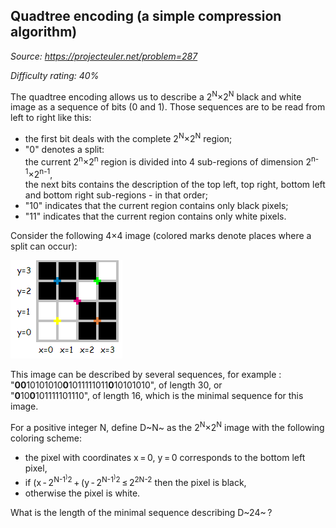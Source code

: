 Quadtree encoding (a simple compression algorithm)
--------------------------------------------------

*Source: https://projecteuler.net/problem=287*


*Difficulty rating: 40%*

The quadtree encoding allows us to describe a 2<sup>N</sup>×2<sup>N</sup> black and white
image as a sequence of bits (0 and 1). Those sequences are to be read
from left to right like this:

-   the first bit deals with the complete 2<sup>N</sup>×2<sup>N</sup> region;
-   "0" denotes a split:\
    the current 2<sup>n</sup>×2<sup>n</sup> region is divided into 4 sub-regions of
    dimension 2<sup>n-1</sup>×2<sup>n-1</sup>,\
     the next bits contains the description of the top left, top right,
    bottom left and bottom right sub-regions - in that order;
-   "10" indicates that the current region contains only black pixels;
-   "11" indicates that the current region contains only white pixels.

Consider the following 4×4 image (colored marks denote places where a
split can occur):

![p287\_quadtree.gif](img/p287_quadtree.gif)

This image can be described by several sequences, for example :
"**00**10101010**0**1011111011**0**10101010", of length 30, or\
 "**0**10**0**101111101110", of length 16, which is the minimal sequence
for this image.

For a positive integer N, define D~N~ as the 2<sup>N</sup>×2<sup>N</sup> image with the
following coloring scheme:

-   the pixel with coordinates x = 0, y = 0 corresponds to the bottom
    left pixel,
-   if (x - 2<sup>N-1<sup>)</sup>2</sup> + (y - 2<sup>N-1<sup>)</sup>2</sup> ≤ 2<sup>2N-2</sup> then the pixel is
    black,
-   otherwise the pixel is white.

What is the length of the minimal sequence describing D~24~ ?
